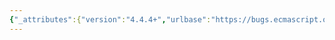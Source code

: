 ```yaml
---
{"_attributes":{"version":"4.4.4+","urlbase":"https://bugs.ecmascript.org/","maintainer":"dherman@mozilla.com"},"bug":{"bug_id":801,"creation_ts":"2012-10-16 12:32:00 -0700","short_desc":"12.1: undefined \"Statement\"","delta_ts":"2012-10-26 15:34:11 -0700","product":"Draft for 6th Edition","component":"editorial issue","version":"Rev 10: September 27, 2012 Draft","rep_platform":"All","op_sys":"All","bug_status":"RESOLVED","resolution":"FIXED","priority":"Normal","bug_severity":"normal","everconfirmed":true,"reporter":{"uid":"jmdyck","name":"Michael Dyck"},"assigned_to":{"uid":"allen","name":"Allen Wirfs-Brock"},"long_desc":[{"commentid":1943,"comment_count":0,"who":{"uid":"jmdyck","name":"Michael Dyck"},"bug_when":"2012-10-16 12:32:44 -0700","thetext":"In 12.1 \"Block\",\nunder \"Runtime Semantics: Evaluation\",\nrule 3 step 3 says:\n     Let s be the result of evaluating Statement.\n\nChange \"Statement\" to \"StatementListItem\"."},{"commentid":1984,"comment_count":1,"who":{"uid":"allen","name":"Allen Wirfs-Brock"},"bug_when":"2012-10-23 16:51:51 -0700","thetext":"corrected in rev 11 editor's draft"},{"commentid":2115,"comment_count":2,"who":{"uid":"allen","name":"Allen Wirfs-Brock"},"bug_when":"2012-10-26 15:34:11 -0700","thetext":"in October 26, 2012 release draft"}]}}
---
```

